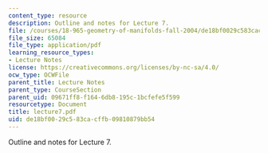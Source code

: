 ```yaml
---
content_type: resource
description: Outline and notes for Lecture 7.
file: /courses/18-965-geometry-of-manifolds-fall-2004/de18bf0029c583cacffb09810879bb54_lecture7.pdf
file_size: 65084
file_type: application/pdf
learning_resource_types:
- Lecture Notes
license: https://creativecommons.org/licenses/by-nc-sa/4.0/
ocw_type: OCWFile
parent_title: Lecture Notes
parent_type: CourseSection
parent_uid: 09671ff8-f164-6db8-195c-1bcfefe5f599
resourcetype: Document
title: lecture7.pdf
uid: de18bf00-29c5-83ca-cffb-09810879bb54
---
```

Outline and notes for Lecture 7.